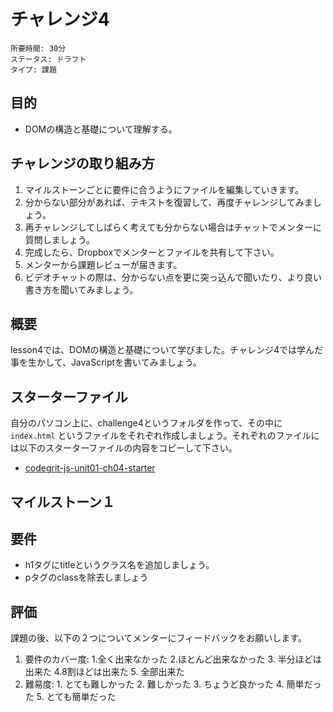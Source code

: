 # チャレンジ4

```
所要時間: 30分
ステータス: ドラフト
タイプ: 課題
```

## 目的

- DOMの構造と基礎について理解する。


## チャレンジの取り組み方

1. マイルストーンごとに要件に合うようにファイルを編集していきます。
2. 分からない部分があれば、テキストを復習して、再度チャレンジしてみましょう。
3. 再チャレンジしてしばらく考えても分からない場合はチャットでメンターに質問しましょう。
4. 完成したら、Dropboxでメンターとファイルを共有して下さい。
5. メンターから課題レビューが届きます。
6. ビデオチャットの際は、分からない点を更に突っ込んで聞いたり、より良い書き方を聞いてみましょう。

## 概要

lesson4では、DOMの構造と基礎について学びました。チャレンジ4では学んだ事を生かして、JavaScriptを書いてみましょう。

## スターターファイル

自分のパソコン上に、challenge4というフォルダを作って、その中に `index.html` というファイルをそれぞれ作成しましょう。それぞれのファイルには以下のスターターファイルの内容をコピーして下さい。

- [codegrit-js-unit01-ch04-starter](https://github.com/codegrit-jp-students/codegrit-js-unit01-ch04-starter)

## マイルストーン１

## 要件

- h1タグにtitleというクラス名を追加しましょう。
- pタグのclassを除去しましょう

## 評価

課題の後、以下の２つについてメンターにフィードバックをお願いします。

1. 要件のカバー度: 1.全く出来なかった 2.ほとんど出来なかった 3. 半分ほどは出来た 4.8割ほどは出来た 5. 全部出来た
2. 難易度: 1. とても難しかった 2. 難しかった 3. ちょうど良かった 4. 簡単だった 5. とても簡単だった
